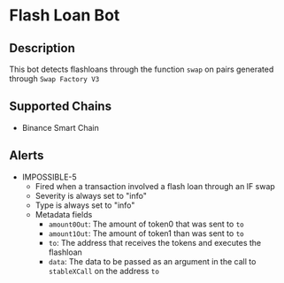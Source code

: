 # Flash Loan Bot

## Description

This bot detects flashloans through the function `swap` on pairs generated through `Swap Factory V3`

## Supported Chains

- Binance Smart Chain

## Alerts

- IMPOSSIBLE-5
  - Fired when a transaction involved a flash loan through an IF swap
  - Severity is always set to "info"
  - Type is always set to "info"
  - Metadata fields
    - `amount0Out`: The amount of token0 that was sent to `to`
    - `amount1Out`: The amount of token1 than was sent to `to`
    - `to`: The address that receives the tokens and executes the flashloan
    - `data`: The data to be passed as an argument in the call to `stableXCall` on the address `to`
